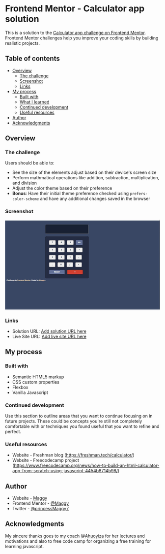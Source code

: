 # Frontend Mentor - Calculator app solution

This is a solution to the [Calculator app challenge on Frontend Mentor](https://www.frontendmentor.io/challenges/calculator-app-9lteq5N29). Frontend Mentor challenges help you improve your coding skills by building realistic projects. 

## Table of contents

- [Overview](#overview)
  - [The challenge](#the-challenge)
  - [Screenshot](#screenshot)
  - [Links](#links)
- [My process](#my-process)
  - [Built with](#built-with)
  - [What I learned](#what-i-learned)
  - [Continued development](#continued-development)
  - [Useful resources](#useful-resources)
- [Author](#author)
- [Acknowledgments](#acknowledgments)



## Overview

### The challenge

Users should be able to:

- See the size of the elements adjust based on their device's screen size
- Perform mathmatical operations like addition, subtraction, multiplication, and division
- Adjust the color theme based on their preference
- **Bonus**: Have their initial theme preference checked using `prefers-color-scheme` and have any additional changes saved in the browser

### Screenshot

![screenshot](./screenshot.JPG)

### Links

- Solution URL: [Add solution URL here](https://github.com/PrincessMaggy/calculator-app)
- Live Site URL: [Add live site URL here](https://calculator-app-q2vigg30g-princessmaggy.vercel.app/)

## My process

### Built with

- Semantic HTML5 markup
- CSS custom properties
- Flexbox
- Vanilla Javascript




### Continued development

Use this section to outline areas that you want to continue focusing on in future projects. These could be concepts you're still not completely comfortable with or techniques you found useful that you want to refine and perfect.



### Useful resources
- Website - Freshman blog (https://freshman.tech/calculator/)
- Website - Freecodecamp project (https://www.freecodecamp.org/news/how-to-build-an-html-calculator-app-from-scratch-using-javascript-4454b8714b98/)


## Author

- Website - [Maggy](https://)
- Frontend Mentor - [@Maggy](https://www.frontendmentor.io/profile/Maggy-lab)
- Twitter - [@princessMaggy7](https://www.twitter.com/princessMaggy7)


## Acknowledgments
My sincere thanks goes to my coach [@Ahuoyiza](https://github.com/Ahuoyiza) for her lectures and motivations and also to free code camp for organizing a free training for learning javascript.
